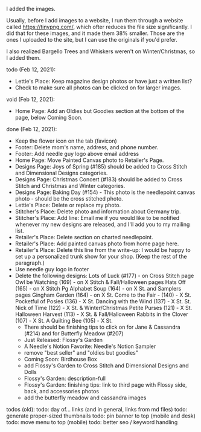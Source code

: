 


I added the images.

Usually, before I add images to a website, I run them through a website called https://tinypng.com/, which ofter reduces the file size significantly. I did that for these images, and it made them 38% smaller. Those are the ones I uploaded to the site, but I can use the originals if you'd prefer.

I also realized Bargello Trees and Whiskers weren't on Winter/Christmas, so I added them.




todo (Feb 12, 2021):
- Lettie's Place: Keep magazine design photos or have just a written list?
- Check to make sure all photos can be clicked on for larger images.

void (Feb 12, 2021):
- Home Page: Add an Oldies but Goodies section at the bottom of the page, below Coming Soon.

done (Feb 12, 2021):
- Keep the flower icon on the tab (favicon)
- Footer: Delete mom's name, address, and phone number.
- Footer: Add needle guy logo above email address
- Home Page: Move Painted Canvas photo to Retailer's Page.
- Designs Page: Joys of Spring (#185) should be added to Cross Stitch and Dimensional Designs categories.
- Designs Page: Christmas Concert (#183) should be added to Cross Stitch and Christmas and Winter categories.
- Designs Page: Baking Day (#154) - This photo is the needlepoint canvas photo - should be the cross stitched photo.
- Lettie's Place: Delete or replace my photo.
- Stitcher's Place: Delete photo and information about Germany trip.
- Stitcher's Place: Add line: Email me if you would like to be notified whenever my new designs are released, and I'll add you to my mailing list.
- Retailer's Place: Delete section on charted needlepoint.
- Retailer's Place: Add painted canvas photo from home page here.
- Retailer's Place: Delete this line from the write-up: I would be happy to set up a personalized trunk show for your shop. (Keep the rest of the paragraph.)
- Use needle guy logo in footer
- Delete the following designs:
  Lots of Luck (#177) - on Cross Stitch page
  Owl be Watching (169) - on X Stitch & Fall/Halloween pages
  Hats Off (165) - on X Stitch Pg
  Alphabet Soup (164) - on X St. and Samplers pages
  Gingham Garden (164) - on X St.
  Come to the Fair - (140) - X St.
  Pocketful of Posies (136) - X St.
  Dancing with the Wind (137) - X St.
  St. Nick of Time (122) - X St. & Winter/Christmas
  Petite Purses (121) - X St.
  Halloween Harvest (113) - X St. & Fall/Halloween
  Rabbits in the Clover (107) - X St.
  A Quilting Bee (105) - X St.
  - There should be finishing tips to click on for Jane & Cassandra (#214) and for Butterfly Meadow (#207)
  - Just Released: Flossy's Garden    
  - A Needle's Notion Favorite: Needle's Notion Sampler
  - remove "best seller" and "oldies but goodies"
  - Coming Soon: Birdhouse Box
  - add Flossy's Garden to Cross Stitch and Dimensional Designs and Dolls
  - Flossy's Garden: description-full
  - Flossy's Garden: finishing tips: link to third page with Flossy side, back, and accessories photos
  - add the butterfly meadow and cassandra images


todos (old):
todo: day of... links (and in general, links from md files)
todo: generate proper-sized thumbnails
todo: pin banner to top (mobile and desk)
todo: move menu to top (mobile)
todo: better seo / keyword handling
